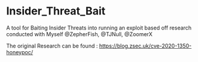 # Insider_Threat_Bait
A tool for Baiting Insider Threats into running an exploit based off research conducted with Myself @ZepherFish, @TJNull, @ZoomerX 

The original Research can be found : https://blog.zsec.uk/cve-2020-1350-honeypoc/
